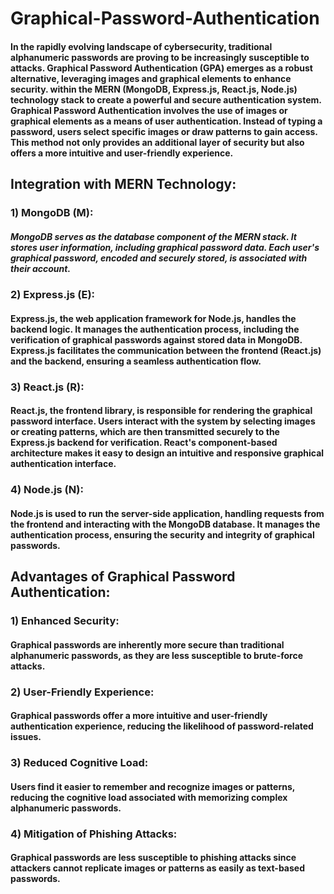 # Graphical-Password-Authentication

#### In the rapidly evolving landscape of cybersecurity, traditional alphanumeric passwords are proving to be increasingly susceptible to attacks. Graphical Password Authentication (GPA) emerges as a robust alternative, leveraging images and graphical elements to enhance security. within the MERN (MongoDB, Express.js, React.js, Node.js) technology stack to create a powerful and secure authentication system. Graphical Password Authentication involves the use of images or graphical elements as a means of user authentication. Instead of typing a password, users select specific images or draw patterns to gain access. This method not only provides an additional layer of security but also offers a more intuitive and user-friendly experience.

## Integration with MERN Technology:

### 1) MongoDB (M):
##### MongoDB serves as the database component of the MERN stack. It stores user information, including graphical password data. Each user's graphical password, encoded and securely stored, is associated with their account.

### 2) Express.js (E):
#### Express.js, the web application framework for Node.js, handles the backend logic. It manages the authentication process, including the verification of graphical passwords against stored data in MongoDB. Express.js facilitates the communication between the frontend (React.js) and the backend, ensuring a seamless authentication flow.

### 3) React.js (R):
#### React.js, the frontend library, is responsible for rendering the graphical password interface. Users interact with the system by selecting images or creating patterns, which are then transmitted securely to the Express.js backend for verification. React's component-based architecture makes it easy to design an intuitive and responsive graphical authentication interface.

### 4) Node.js (N):
#### Node.js is used to run the server-side application, handling requests from the frontend and interacting with the MongoDB database. It manages the authentication process, ensuring the security and integrity of graphical passwords.

## Advantages of Graphical Password Authentication:

### 1) Enhanced Security:
#### Graphical passwords are inherently more secure than traditional alphanumeric passwords, as they are less susceptible to brute-force attacks.

### 2) User-Friendly Experience:
#### Graphical passwords offer a more intuitive and user-friendly authentication experience, reducing the likelihood of password-related issues.

### 3) Reduced Cognitive Load:
#### Users find it easier to remember and recognize images or patterns, reducing the cognitive load associated with memorizing complex alphanumeric passwords.

### 4) Mitigation of Phishing Attacks:
#### Graphical passwords are less susceptible to phishing attacks since attackers cannot replicate images or patterns as easily as text-based passwords.
